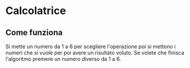 # Calcolatrice

[//]: # (A simple calculator to start learning C++.)

## Come funziona
Si mette un numero da 1 a 6 per scegliere l'operazione
poi si mettono i numeri che si vuole per poi avere un risultato voluto.
Se volete che finisca l'algoritmo premere un numero diverso da 1 a 6.


